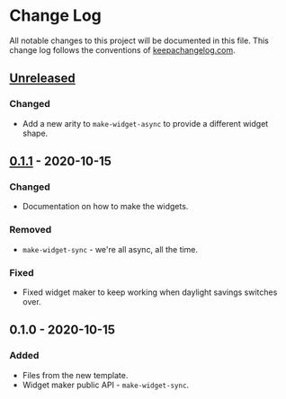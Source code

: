 # Change Log
All notable changes to this project will be documented in this file. This change log follows the conventions of [keepachangelog.com](http://keepachangelog.com/).

## [Unreleased]
### Changed
- Add a new arity to `make-widget-async` to provide a different widget shape.

## [0.1.1] - 2020-10-15
### Changed
- Documentation on how to make the widgets.

### Removed
- `make-widget-sync` - we're all async, all the time.

### Fixed
- Fixed widget maker to keep working when daylight savings switches over.

## 0.1.0 - 2020-10-15
### Added
- Files from the new template.
- Widget maker public API - `make-widget-sync`.

[Unreleased]: https://github.com/your-name/paip/compare/0.1.1...HEAD
[0.1.1]: https://github.com/your-name/paip/compare/0.1.0...0.1.1
